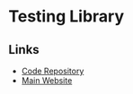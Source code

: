 # Testing Library

## Links

- [Code Repository](https://github.com/testing-library/react-testing-library)
- [Main Website](https://testing-library.com)
